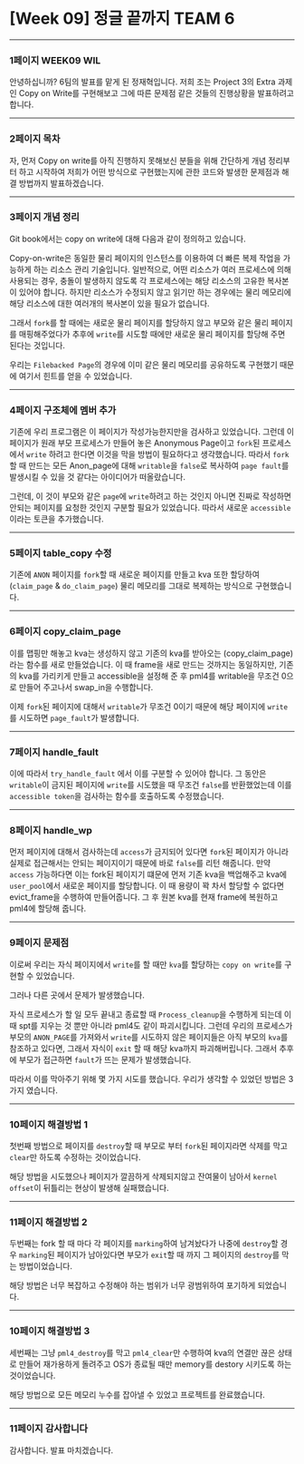 # [Week 09] 정글 끝까지 TEAM 6


**********

### 1페이지 WEEK09 WIL

안녕하십니까? 6팀의 발표를 맡게 된 정재혁입니다.
저희 조는 Project 3의 Extra 과제인 Copy on Write를 구현해보고 그에 따른 문제점 같은 것들의 진행상황을 발표하려고 합니다.

***********

### 2페이지 목차

자, 먼저 Copy on write를 아직 진행하지 못해보신 분들을 위해 간단하게 개념 정리부터 하고 시작하여 저희가 어떤 방식으로 구현했는지에 관한 코드와 발생한 문제점과 해결 방법까지 발표하겠습니다.

***********

### 3페이지 개념 정리

Git book에서는 copy on write에 대해 다음과 같이 정의하고 있습니다.

Copy-on-write은 동일한 물리 페이지의 인스턴스를 이용하여 더 빠른 복제 작업을 가능하게 하는 리소스 관리 기술입니다. 일반적으로, 어떤 리소스가 여러 프로세스에 의해 사용되는 경우, 충돌이 발생하지 않도록 각 프로세스에는 해당 리소스의 고유한 복사본이 있어야 합니다. 하지만 리소스가 수정되지 않고 읽기만 하는 경우에는 물리 메모리에 해당 리소스에 대한 여러개의 복사본이 있을 필요가 없습니다.

그래서 `fork`를 할 때에는 새로운 물리 페이지를 할당하지 않고 부모와 같은 물리 페이지를 매핑해주었다가 추후에 `write`를 시도할 때에만 새로운 물리 페이지를 할당해 주면 된다는 것입니다.

우리는 `Filebacked Page`의 경우에 이미 같은 물리 메모리를 공유하도록 구현했기 때문에 여기서 힌트를 얻을 수 있었습니다.
***********

### 4페이지 구조체에 멤버 추가

기존에 우리 프로그램은 이 페이지가 작성가능한지만을 검사하고 있었습니다. 그런데 이 페이지가 원래 부모 프로세스가 만들어 놓은 Anonymous Page이고  `fork`된 프로세스에서 `write` 하려고 한다면 이것을 막을 방법이 필요하다고 생각했습니다. 따라서 `fork`할 때 만드는 모든 Anon_page에 대해 `writable`을 `false`로 복사하여 `page fault`를 발생시킬 수 있을 것 같다는 아이디어가 떠올랐습니다. 

그런데, 이 것이 부모와 같은 `page`에 `write`하려고 하는 것인지 아니면 진짜로 작성하면 안되는 페이지를 요청한 것인지 구분할 필요가 있었습니다. 따라서 새로운 `accessible` 이라는 토큰을 추가했습니다.

************

### 5페이지 table_copy 수정

기존에 `ANON` 페이지를 `fork`할 때 새로운 페이지를 만들고 kva 또한 할당하여 (`claim_page` & `do_claim_page`) 물리 메모리를 그대로 복제하는 방식으로 구현했습니다. 

************

### 6페이지 copy_claim_page

이를 맵핑만 해놓고 kva는 생성하지 않고 기존의 kva를 받아오는 (copy_claim_page)라는 함수를 새로 만들었습니다. 이 때 frame을 새로 만드는 것까지는 동일하지만, 기존의 kva를 가리키게 만들고 accessible을 설정해 준 후 pml4를 writable을 무조건 0으로 만들어 주고나서 swap_in을 수행합니다.

이제 `fork`된 페이지에 대해서 `writable`가 무조건 0이기 때문에 해당 페이지에 `write`를 시도하면 `page_fault`가 발생합니다.

************

### 7페이지 handle_fault

이에 따라서 `try_handle_fault` 에서 이를 구분할 수 있어야 합니다. 그 동안은 `writable`이 금지된 페이지에 `write`를 시도했을 때 무조건 `false`를 반환했었는데 이를 `accessible token`을 검사하는 함수를 호출하도록 수정했습니다.

************

### 8페이지 handle_wp

먼저 페이지에 대해서 검사하는데 `access`가 금지되어 있다면 `fork`된 페이지가 아니라 실제로 접근해서는 안되는 페이지이기 때문에 바로 `false`를 리턴 해줍니다. 만약 `access` 가능하다면 이는 fork된 페이지기 떄문에 먼저 기존 kva을 백업해주고 kva에 `user_pool`에서 새로운 페이지를 할당합니다. 이 때 용량이 꽉 차서 할당할 수 없다면 evict_frame을 수행하여 만들어줍니다. 그 후 원본 kva를 현재 frame에 복원하고 pml4에 할당해 줍니다.

************

### 9페이지 문제점

이로써 우리는 자식 페이지에서 `write`를 할 때만 `kva`를 할당하는 `copy on write`를 구현할 수 있었습니다.

그러나 다른 곳에서 문제가 발생했습니다. 

자식 프로세스가 할 일 모두 끝내고 종료할 때 `Process_cleanup`을 수행하게 되는데 이 때 spt를 지우는 것 뿐만 아니라 pml4도 같이 파괴시킵니다. 그런데 우리의 프로세스가 부모의 `ANON_PAGE`를 가져와서 `write`를 시도하지 않은 페이지들은 아직 부모의 `kva`를 참조하고 있다면, 그래서 자식이 `exit` 할 때 해당 kva까지 파괴해버립니다. 그래서 추후에 부모가 접근하면 `fault`가 뜨는 문제가 발생했습니다.

따라서 이를 막아주기 위해 몇 가지 시도를 했습니다. 우리가 생각할 수 있었던 방법은 3가지 였습니다.

************

### 10페이지 해결방법 1

첫번째 방법으로 페이지를 `destroy`할 때 부모로 부터 `fork`된 페이지라면 삭제를 막고 `clear`만 하도록 수정하는 것이었습니다.

해당 방법을 시도했으나 페이지가 깔끔하게 삭제되지않고 잔여물이 남아서 `kernel offset`이 뒤틀리는 현상이 발생해 실패했습니다.


************

### 11페이지 해결방법 2

두번째는 fork 할 때 마다 각 페이지를 `marking`하여 남겨놨다가 나중에 `destroy`할 경우 `marking`된 페이지가 남아있다면 부모가 `exit`할 때 까지 그 페이지의 `destroy`를 막는 방법이었습니다.

해당 방법은 너무 복잡하고 수정해야 하는 범위가 너무 광범위하여 포기하게 되었습니다.

************

### 10페이지 해결방법 3

세번째는 그냥 `pml4_destroy`를 막고 `pml4_clear`만 수행하여 kva의 연결만 끊은 상태로 만들어 재가용하게 돌려주고 OS가 종료될 때만 memory를 destory 시키도록 하는 것이었습니다.

해당 방법으로 모든 메모리 누수를 잡아낼 수 있었고 프로젝트를 완료했습니다.

************

### 11페이지 감사합니다

감사합니다. 발표 마치겠습니다.
